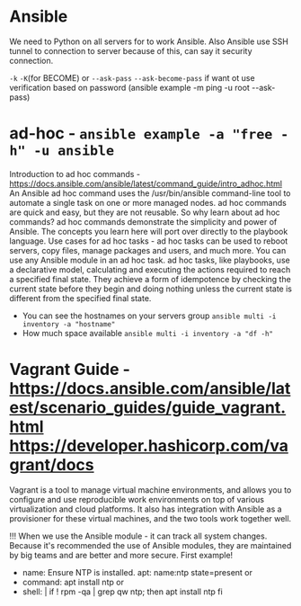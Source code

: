 # Ansible

We need to Python on all servers for to work Ansible. Also Ansible use SSH tunnel to connection to server because of this, can say it security connection.

`-k` `-K`(for BECOME) or `--ask-pass` `--ask-become-pass` if want ot use verification based on password (ansible example -m ping -u root --ask-pass)

# ad-hoc - `ansible example -a "free -h" -u ansible`
Introduction to ad hoc commands - https://docs.ansible.com/ansible/latest/command_guide/intro_adhoc.html
An Ansible ad hoc command uses the /usr/bin/ansible command-line tool to automate a single task on one or more managed nodes. ad hoc commands are quick and easy, but they are not reusable. So why learn about ad hoc commands? ad hoc commands demonstrate the simplicity and power of Ansible. The concepts you learn here will port over directly to the playbook language.
Use cases for ad hoc tasks -
ad hoc tasks can be used to reboot servers, copy files, manage packages and users, and much more. You can use any Ansible module in an ad hoc task. ad hoc tasks, like playbooks, use a declarative model, calculating and executing the actions required to reach a specified final state. They achieve a form of idempotence by checking the current state before they begin and doing nothing unless the current state is different from the specified final state.

- You can see the hostnames on your servers group
`ansible multi -i inventory -a "hostname"`
- How much space available `ansible multi -i inventory -a "df -h"`


# Vagrant Guide - https://docs.ansible.com/ansible/latest/scenario_guides/guide_vagrant.html   https://developer.hashicorp.com/vagrant/docs 
Vagrant is a tool to manage virtual machine environments, and allows you to configure and use reproducible work environments on top of various virtualization and cloud platforms. It also has integration with Ansible as a provisioner for these virtual machines, and the two tools work together well.

!!! When we use the Ansible module - it can track all system changes. Because it's recommended the use of Ansible modules, they are maintained by big teams and are better and more secure. First example!
- name: Ensure NTP is installed.
  apt: name:ntp state=present
    or 
- command: apt install ntp
   or
- shell: |
    if ! rpm -qa | grep qw ntp; then
      apt install ntp
      fi

